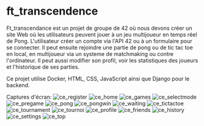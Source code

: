 # ft_transcendence

Ft_transcendance est un projet de groupe de 42 où nous devons créer un site Web où les utilisateurs peuvent jouer à un jeu multijoueur en temps réel de Pong. L'utilisateur créer un compte via l'API 42 ou à un formulaire pour se connecter. Il peut ensuite rejoindre une partie de pong ou de tic tac toe en local, en multijoueur via un systeme de matchmaking ou contre l'ordinateur. Il peut aussi modifier son profil, voir les statistiques des joueurs et l'historique de ses parties. 

Ce projet utilise Docker, HTML, CSS, JavaScript ainsi que Django pour le backend.

Captures d'écran:
![ce_register](https://github.com/user-attachments/assets/70338ecc-67ff-4b0f-a2a2-95f811fb3d01)
![ce_home](https://github.com/user-attachments/assets/8c0ac174-9e53-4e99-a2d0-7486f9fbfbbe)
![ce_games](https://github.com/user-attachments/assets/dd63a1e9-285a-45f7-94a8-2e14bd6039a4)
![ce_selectmode](https://github.com/user-attachments/assets/37e7067c-1a76-4630-8a0d-a2c189153c7a)
![ce_pregame](https://github.com/user-attachments/assets/55cb687c-83be-40cb-8809-a1ebf6fd62d9)
![ce_pong](https://github.com/user-attachments/assets/722dfd37-5885-481f-8563-153ea985d722)
![ce_pongwin](https://github.com/user-attachments/assets/32359bb7-11e4-4582-84d2-9156c338da0a)
![ce_waiting](https://github.com/user-attachments/assets/70b7b6f1-6bcd-4d3f-afdb-64e692ac000e)
![ce_tictactoe](https://github.com/user-attachments/assets/01167ab4-0fad-478b-8621-bb52e66ae14b)
![ce_tournament](https://github.com/user-attachments/assets/05c60b27-ee7c-4552-b28a-3cf4edc9bc65)
![ce_tournoi](https://github.com/user-attachments/assets/8286b19d-cf50-40d8-a077-2e5b64a2f9c3)
![ce_profile](https://github.com/user-attachments/assets/b30ec82d-931a-4ec1-9615-15099fd8e411)
![ce_friends](https://github.com/user-attachments/assets/e5c3af1f-f271-4bac-bc3b-e61bd1850704)
![ce_history](https://github.com/user-attachments/assets/08168aac-dbb0-46a2-b695-7cfb5a170e66)
![ce_settings](https://github.com/user-attachments/assets/30869595-c31d-4dd0-99af-3a9f05051185)
![ce_top](https://github.com/user-attachments/assets/28d5587a-254a-4c9d-a379-761ab08fc100)





